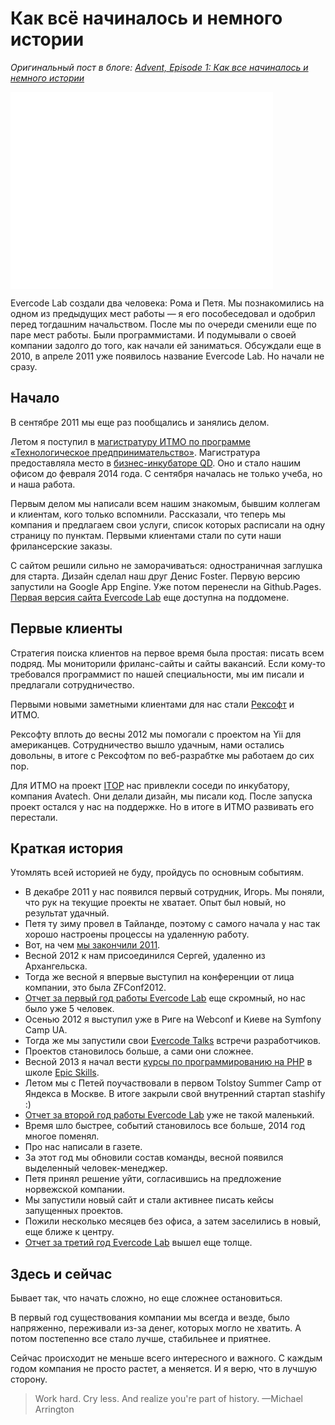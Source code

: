 # Как всё начиналось и немного истории  

*Оригинальный пост в блоге: [Advent, Episode 1: Как все начиналось и немного истории](http://blog.evercodelab.com/advent-episode1-start-of-evercode-lab-and-history/)*

<iframe width="420" height="315" src="//www.youtube.com/embed/8dsjWRinnVs" frameborder="0" allowfullscreen></iframe>

Evercode Lab создали два человека: Рома и Петя. Мы познакомились на одном из предыдущих мест работы — я его пособеседовал и одобрил перед тогдашним начальством. После мы по очереди сменили еще по паре мест работы. Были программистами. И подумывали о своей компании задолго до того, как начали ей заниматься. Обсуждали еще в 2010, в апреле 2011 уже появилось название Evercode Lab. Но начали не сразу.

## Начало

В сентябре 2011 мы еще раз пообщались и занялись делом.

Летом я поступил в [магистратуру ИТМО по программе «Технологическое предпринимательство»](http://mkf.ifmo.ru/mte). Магистратура предоставляла место в [бизнес-инкубаторе QD](http://qd.ifmo.ru/). Оно и стало нашим офисом до февраля 2014 года. С сентября началась не только учеба, но и наша работа.

Первым делом мы написали всем нашим знакомым, бывшим коллегам и клиентам, кого только вспомнили. Рассказали, что теперь мы компания и предлагаем свои услуги, список которых расписали на одну страницу по пунктам. Первыми клиентами стали по сути наши фрилансерские заказы.

С сайтом решили сильно не заморачиваться: одностраничная заглушка для старта. Дизайн сделал наш друг Денис Foster. Первую версию запустили на Google App Engine. Уже потом перенесли на Github.Pages. [Первая версия сайта Evercode Lab](http://first.evercodelab.com/) еще доступна на поддомене.

## Первые клиенты

Стратегия поиска клиентов на первое время была простая: писать всем подряд. Мы мониторили фриланс-сайты и сайты вакансий. Если кому-то требовался программист по нашей специальности, мы им писали и предлагали сотрудничество.

Первыми новыми заметными клиентами для нас стали [Рексофт](http://www.reksoft.com/ru/) и ИТМО.

Рексофту вплоть до весны 2012 мы помогали с проектом на Yii для американцев. Сотрудничество вышло удачным, нами остались довольны, в итоге с Рексофтом по веб-разрабтке мы работаем до сих пор.

Для ИТМО на проект [ITOP](http://blog.evercodelab.com/itop/) нас привлекли соседи по инкубатору, компания Avatech. Они делали дизайн, мы писали код. После запуска проект остался у нас на поддержке. Но в итоге в ИТМО развивать его перестали.

## Краткая история

Утомлять всей историей не буду, пройдусь по основным событиям.

* В декабре 2011 у нас появился первый сотрудник, Игорь. Мы поняли, что рук на текущие проекты не хватает. Опыт был новый, но результат удачный.
* Петя ту зиму провел в Тайланде, поэтому с самого начала у нас так хорошо настроены процессы на удаленную работу.
* Вот, на чем [мы закончили 2011](http://blog.evercodelab.com/happy-new-year/).
* Весной 2012 к нам присоединился Сергей, удаленно из Архангельска.
* Тогда же весной я впервые выступил на конференции от лица компании, это была ZFConf2012.
* [Отчет за первый год работы Evercode Lab](http://blog.evercodelab.com/one-year-old/) еще скромный, но нас было уже 5 человек.
* Осенью 2012 я выступил уже в Риге на Webconf и Киеве на Symfony Camp UA.
* Тогда же мы запустили свои [Evercode Talks](http://talks.evercodelab.com/) встречи разработчиков.
* Проектов становилось больше, а сами они сложнее.
* Весной 2013 я начал вести [курсы по программированию на PHP](http://blog.evercodelab.com/epicphp-course/) в школе [Epic Skills](http://epixx.ru/).
* Летом мы с Петей поучаствовали в первом Tolstoy Summer Camp от Яндекса в Москве. В итоге закрыли свой внутренний стартап stashify :)
* [Отчет за второй год работы Evercode Lab](http://blog.evercodelab.com/two-years-old/) уже не такой маленький.
* Время шло быстрее, событий становилось все больше, 2014 год многое поменял.
* Про нас написали в газете.
* За этот год мы обновили состав команды, весной появился выделенный человек-менеджер.
* Петя принял решение уйти, согласившись на предложение норвежской компании.
* Мы запустили новый сайт и стали активнее писать кейсы запущенных проектов.
* Пожили несколько месяцев без офиса, а затем заселились в новый, еще ближе к центру.
* [Отчет за третий год Evercode Lab](http://blog.evercodelab.com/three-years-old/) вышел еще толще.


## Здесь и сейчас

Бывает так, что начать сложно, но еще сложнее остановиться.

В первый год существования компании мы всегда и везде, было напряженно, переживали из-за денег, которых могло не хватить. А потом постепенно все стало лучше, стабильнее и приятнее.

Сейчас происходит не меньше всего интересного и важного. С каждым годом компания не просто растет, а меняется. И я верю, что в лучшую сторону.

> Work hard. Cry less. And realize you're part of history. —Michael Arrington

